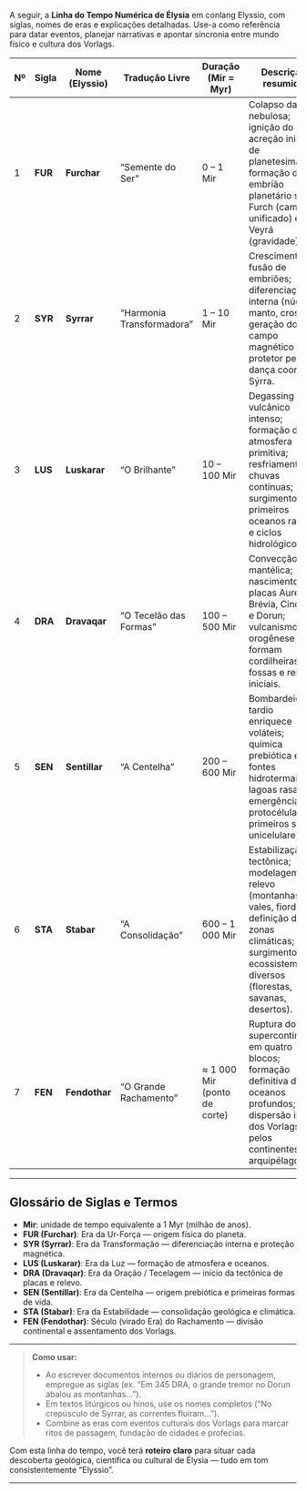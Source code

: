 A seguir, a **Linha do Tempo Numérica de Élysia** em conlang Elyssio, com siglas, nomes de eras e explicações detalhadas. Use-a como referência para datar eventos, planejar narrativas e apontar sincronia entre mundo físico e cultura dos Vorlags.

| Nº  | Sigla | Nome (Elyssio)     | Tradução Livre             | Duração (Mir = Myr)      | Descrição resumida                                                                                                                                       |
|-----|-------|--------------------|----------------------------|--------------------------|----------------------------------------------------------------------------------------------------------------------------------------------------------|
| 1   | **FUR**  | **Furchar**        | “Semente do Ser”           | 0 – 1 Mir                | Colapso da nebulosa; ignição do Sol; acreção inicial de planetesimais; formação do embrião planetário sob Furch (campo unificado) e Veyrá (gravidade).    |
| 2   | **SYR**  | **Syrrar**         | “Harmonia Transformadora”  | 1 – 10 Mir               | Crescimento e fusão de embriões; diferenciação interna (núcleo, manto, crosta); geração do campo magnético protetor pela dança coord. de Sýrra.        |
| 3   | **LUS**  | **Luskarar**       | “O Brilhante”              | 10 – 100 Mir             | Degassing vulcânico intenso; formação da atmosfera primitiva; resfriamento e chuvas contínuas; surgimento dos primeiros oceanos rasos e ciclos hidrológicos. |
| 4   | **DRA**  | **Dravaqar**       | “O Tecelão das Formas”     | 100 – 500 Mir            | Convecção mantélica; nascimento das placas Auréna, Brévia, Cindara e Dorun; vulcanismo e orogênese formam cordilheiras, fossas e relevos iniciais.     |
| 5   | **SEN**  | **Sentillar**      | “A Centelha”               | 200 – 600 Mir            | Bombardeio tardio enriquece voláteis; química prebiótica em fontes hidrotermais e lagoas rasas; emergência de proto­células e primeiros seres unicelulares. |
| 6   | **STA**  | **Stabar**         | “A Consolidação”           | 600 – 1 000 Mir          | Estabilização tectônica; modelagem de relevo (montanhas, vales, fiordes); definição de zonas climáticas; surgimento de ecossistemas diversos (florestas, savanas, desertos). |
| 7   | **FEN**  | **Fendothar**      | “O Grande Rachamento”      | ≈ 1 000 Mir (ponto de corte) | Ruptura do supercontinente em quatro blocos; formação definitiva de oceanos profundos; dispersão inicial dos Vorlags pelos continentes e arquipélagos. |

---

## Glossário de Siglas e Termos

- **Mir**: unidade de tempo equivalente a 1 Myr (milhão de anos).  
- **FUR (Furchar)**: Era da Ur-Força — origem física do planeta.  
- **SYR (Syrrar)**: Era da Transformação — diferenciação interna e proteção magnética.  
- **LUS (Luskarar)**: Era da Luz — formação de atmosfera e oceanos.  
- **DRA (Dravaqar)**: Era da Oração / Tecelagem — início da tectônica de placas e relevo.  
- **SEN (Sentillar)**: Era da Centelha — origem prebiótica e primeiras formas de vida.  
- **STA (Stabar)**: Era da Estabilidade — consolidação geológica e climática.  
- **FEN (Fendothar)**: Século (virado Era) do Rachamento — divisão continental e assentamento dos Vorlags.

---

> **Como usar:**  
> - Ao escrever documentos internos ou diários de personagem, empregue as siglas (ex. “Em 345 DRA, o grande tremor no Dorun abalou as montanhas…”).  
> - Em textos litúrgicos ou hinos, use os nomes completos (“No crepúsculo de Syrrar, as correntes fluíram…”).  
> - Combine as eras com eventos culturais dos Vorlags para marcar ritos de passagem, fundação de cidades e profecias.

Com esta linha do tempo, você terá **roteiro claro** para situar cada descoberta geológica, científica ou cultural de Élysia — tudo em tom consistentemente “Elyssio”.

---

